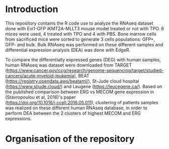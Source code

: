 # Introduction
This repository contains the R code use to analyze the RNAseq dataset done with Evi1-GFP iKMT2A-MLLT3 mouse model treated or not with TPO. 8 mices were used, 4 treated with TPO and 4 with PBS. Bone marrow cells from sacrificed mice were sorted to generate 3 cells populations: GFP+, GFP- and bulk. Bulk RNAseq was performed on these different samples and differential expression analysis (DEA) was done with EdgeR. 

To compare the differentially expressed genes (DEG) with human samples, human RNAseq was dataset were downloaded from TARGET (https://www.cancer.gov/ccg/research/genome-sequencing/target/studied-cancers/acute-myeloid-leukemia), BEAT (https://registry.opendata.aws/beataml/), St-Jude cloud hospital (https://www.stjude.cloud/) and Leugene (https://leucegene.ca/). Based on the published comparison between ERG vs MECOM gene expression in (Stavropoulou et al, 2016)'s paper (https://doi.org/10.1016/j.ccell.2016.05.011), clustering of patients samples was realized on these different human RNAseq database, in order to perform DEA between the 2 clusters of highest MECOM and ERG expressions. 

# Organisation of the repository
